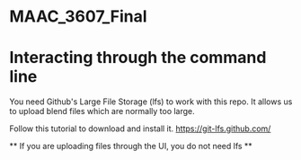 # MAAC_3607_Final

# Interacting through the command line

You need Github's Large File Storage (lfs) to work with this repo. It allows us to upload blend files which are normally too large.

Follow this tutorial to download and install it.
https://git-lfs.github.com/

** If you are uploading files through the UI, you do not need lfs **
